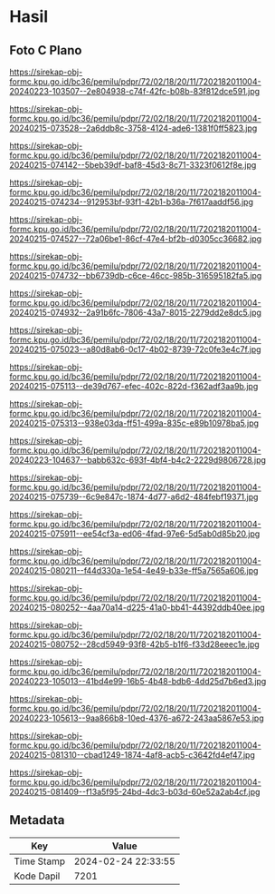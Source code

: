 # Hasil

## Foto C Plano

https://sirekap-obj-formc.kpu.go.id/bc36/pemilu/pdpr/72/02/18/20/11/7202182011004-20240223-103507--2e804938-c74f-42fc-b08b-83f812dce591.jpg

https://sirekap-obj-formc.kpu.go.id/bc36/pemilu/pdpr/72/02/18/20/11/7202182011004-20240215-073528--2a6ddb8c-3758-4124-ade6-1381f0ff5823.jpg

https://sirekap-obj-formc.kpu.go.id/bc36/pemilu/pdpr/72/02/18/20/11/7202182011004-20240215-074142--5beb39df-baf8-45d3-8c71-3323f0612f8e.jpg

https://sirekap-obj-formc.kpu.go.id/bc36/pemilu/pdpr/72/02/18/20/11/7202182011004-20240215-074234--912953bf-93f1-42b1-b36a-7f617aaddf56.jpg

https://sirekap-obj-formc.kpu.go.id/bc36/pemilu/pdpr/72/02/18/20/11/7202182011004-20240215-074527--72a06be1-86cf-47e4-bf2b-d0305cc36682.jpg

https://sirekap-obj-formc.kpu.go.id/bc36/pemilu/pdpr/72/02/18/20/11/7202182011004-20240215-074732--bb6739db-c6ce-46cc-985b-316595182fa5.jpg

https://sirekap-obj-formc.kpu.go.id/bc36/pemilu/pdpr/72/02/18/20/11/7202182011004-20240215-074932--2a91b6fc-7806-43a7-8015-2279dd2e8dc5.jpg

https://sirekap-obj-formc.kpu.go.id/bc36/pemilu/pdpr/72/02/18/20/11/7202182011004-20240215-075023--a80d8ab6-0c17-4b02-8739-72c0fe3e4c7f.jpg

https://sirekap-obj-formc.kpu.go.id/bc36/pemilu/pdpr/72/02/18/20/11/7202182011004-20240215-075113--de39d767-efec-402c-822d-f362adf3aa9b.jpg

https://sirekap-obj-formc.kpu.go.id/bc36/pemilu/pdpr/72/02/18/20/11/7202182011004-20240215-075313--938e03da-ff51-499a-835c-e89b10978ba5.jpg

https://sirekap-obj-formc.kpu.go.id/bc36/pemilu/pdpr/72/02/18/20/11/7202182011004-20240223-104637--babb632c-693f-4bf4-b4c2-2229d9806728.jpg

https://sirekap-obj-formc.kpu.go.id/bc36/pemilu/pdpr/72/02/18/20/11/7202182011004-20240215-075739--6c9e847c-1874-4d77-a6d2-484febf19371.jpg

https://sirekap-obj-formc.kpu.go.id/bc36/pemilu/pdpr/72/02/18/20/11/7202182011004-20240215-075911--ee54cf3a-ed06-4fad-97e6-5d5ab0d85b20.jpg

https://sirekap-obj-formc.kpu.go.id/bc36/pemilu/pdpr/72/02/18/20/11/7202182011004-20240215-080211--f44d330a-1e54-4e49-b33e-ff5a7565a606.jpg

https://sirekap-obj-formc.kpu.go.id/bc36/pemilu/pdpr/72/02/18/20/11/7202182011004-20240215-080252--4aa70a14-d225-41a0-bb41-44392ddb40ee.jpg

https://sirekap-obj-formc.kpu.go.id/bc36/pemilu/pdpr/72/02/18/20/11/7202182011004-20240215-080752--28cd5949-93f8-42b5-b1f6-f33d28eeec1e.jpg

https://sirekap-obj-formc.kpu.go.id/bc36/pemilu/pdpr/72/02/18/20/11/7202182011004-20240223-105013--41bd4e99-16b5-4b48-bdb6-4dd25d7b6ed3.jpg

https://sirekap-obj-formc.kpu.go.id/bc36/pemilu/pdpr/72/02/18/20/11/7202182011004-20240223-105613--9aa866b8-10ed-4376-a672-243aa5867e53.jpg

https://sirekap-obj-formc.kpu.go.id/bc36/pemilu/pdpr/72/02/18/20/11/7202182011004-20240215-081310--cbad1249-1874-4af8-acb5-c3642fd4ef47.jpg

https://sirekap-obj-formc.kpu.go.id/bc36/pemilu/pdpr/72/02/18/20/11/7202182011004-20240215-081409--f13a5f95-24bd-4dc3-b03d-60e52a2ab4cf.jpg


## Metadata

| Key        | Value               |
| ---------- | ------------------- |
| Time Stamp | 2024-02-24 22:33:55 |
| Kode Dapil | 7201                |



